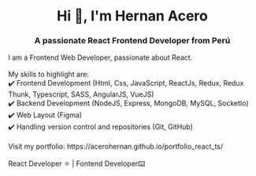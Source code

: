 <h1 align="center">Hi 👋, I'm Hernan Acero</h1>
<h3 align="center">A passionate React Frontend Developer from Perú</h3>

<p align="left">
  I am a Frontend  Web Developer, passionate about React.
<br>
<br>
My skills to highlight are:
<br>
✔️ Frontend Development (Html, Css, JavaScript, ReactJs, Redux, Redux Thunk, Typescript, SASS, AngularJS, VueJS)
<br>
✔️ Backend Development (NodeJS, Express, MongoDB, MySQL, SocketIo)
<br>
✔️ Web Layout (Figma)
<br>
✔️ Handling version control and repositories (Git, GitHub)
<br>
 <br>
Visit my portfolio: https://acerohernan.github.io/portfolio_react_ts/
<br>
 <br>
React Developer ⚛️ | Fontend Developer⌨️
</p>
